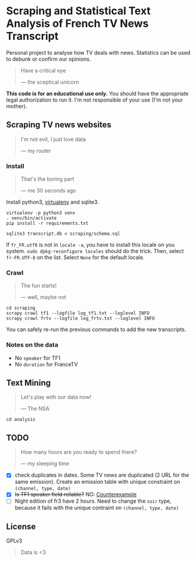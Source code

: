 # Scraping and Statistical Text Analysis of French TV News Transcript

Personal project to analyse how TV deals with news. Statistics can be used to debunk or confirm our opinions.

> Have a critical eye
> 
> — the sceptical unicorn 

**This code is for an educational use only.** You should have the appropriate legal authorization to run it. I'm not responsible of your use (I'm not your mother).

## Scraping TV news websites

> I'm not evil, I just love data
> 
> — my router

### Install

> That's the boring part
> 
> — me 30 seconds ago

Install python3, [virtualenv](https://virtualenv.pypa.io) and sqlite3.

```
virtualenv -p python3 venv
. venv/bin/activate
pip install -r requirements.txt

sqlite3 transcript.db < scraping/schema.sql
```

If `fr_FR.utf8` is not in `locale -a`, you have to install this locale on you system. `sudo dpkg-reconfigure locales` should do the trick. Then, select `fr-FR.UTF-8` on the list. Select `None` for the default locale.

### Crawl

> The fun starts!
> 
> — well, maybe not

```
cd scraping
scrapy crawl tf1 --logfile log_tf1.txt --loglevel INFO
scrapy crawl frtv --logfile log_frtv.txt --loglevel INFO
```

You can safely re-run the previous commands to add the new transcripts.

### Notes on the data

* No `speaker` for TF1
* No `duration` for FranceTV

## Text Mining

> Let's play with our data now!
> 
> — The NSA

```
cd analysis
```


## TODO

> How many hours are you ready to spend there?
> 
> — my sleeping time

- [x] check duplicates in dates. Some TV news are duplicated (2 URL for the same emission). Create an emission table with unique constraint on `(channel, type, date)`
- [x] ~~Is TF1 speaker field reliable?~~ NO: [Counterexample](http://lci.tf1.fr/jt-we/videos/2012/le-13heures-du-1er-juillet-7394672.html)
- [ ] Night edition of fr3 have 2 hours. Need to change the `soir` type, because it fails with the unique contraint on `(channel, type, date)`

## License

GPLv3

> Data is <3 